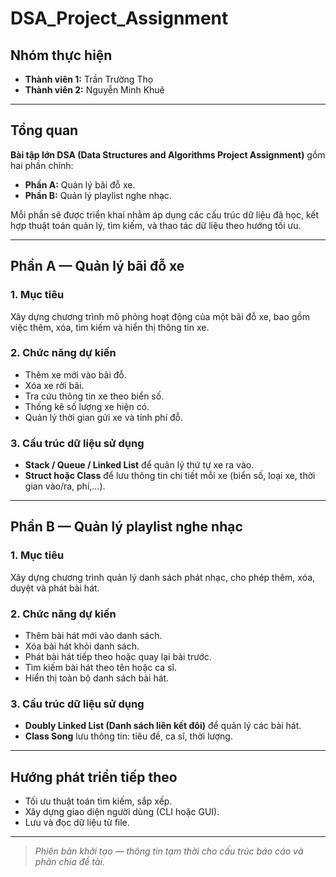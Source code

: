 # DSA_Project_Assignment

## Nhóm thực hiện

- **Thành viên 1:** Trần Trường Thọ
- **Thành viên 2:** Nguyễn Minh Khuê

---

## Tổng quan

**Bài tập lớn DSA (Data Structures and Algorithms Project Assignment)** gồm hai phần chính:

- **Phần A:** Quản lý bãi đỗ xe.
- **Phần B:** Quản lý playlist nghe nhạc.

Mỗi phần sẽ được triển khai nhằm áp dụng các cấu trúc dữ liệu đã học, kết hợp thuật toán quản lý, tìm kiếm, và thao tác dữ liệu theo hướng tối ưu.

---

## Phần A — Quản lý bãi đỗ xe

### 1. Mục tiêu

Xây dựng chương trình mô phỏng hoạt động của một bãi đỗ xe, bao gồm việc thêm, xóa, tìm kiếm và hiển thị thông tin xe.

### 2. Chức năng dự kiến

- Thêm xe mới vào bãi đỗ.
- Xóa xe rời bãi.
- Tra cứu thông tin xe theo biển số.
- Thống kê số lượng xe hiện có.
- Quản lý thời gian gửi xe và tính phí đỗ.

### 3. Cấu trúc dữ liệu sử dụng

- **Stack / Queue / Linked List** để quản lý thứ tự xe ra vào.
- **Struct hoặc Class** để lưu thông tin chi tiết mỗi xe (biển số, loại xe, thời gian vào/ra, phí,...).

---

## Phần B — Quản lý playlist nghe nhạc

### 1. Mục tiêu

Xây dựng chương trình quản lý danh sách phát nhạc, cho phép thêm, xóa, duyệt và phát bài hát.

### 2. Chức năng dự kiến

- Thêm bài hát mới vào danh sách.
- Xóa bài hát khỏi danh sách.
- Phát bài hát tiếp theo hoặc quay lại bài trước.
- Tìm kiếm bài hát theo tên hoặc ca sĩ.
- Hiển thị toàn bộ danh sách bài hát.

### 3. Cấu trúc dữ liệu sử dụng

- **Doubly Linked List (Danh sách liên kết đôi)** để quản lý các bài hát.
- **Class Song** lưu thông tin: tiêu đề, ca sĩ, thời lượng.

---

## Hướng phát triển tiếp theo

- Tối ưu thuật toán tìm kiếm, sắp xếp.
- Xây dựng giao diện người dùng (CLI hoặc GUI).
- Lưu và đọc dữ liệu từ file.

---

> _Phiên bản khởi tạo — thông tin tạm thời cho cấu trúc báo cáo và phân chia đề tài._
